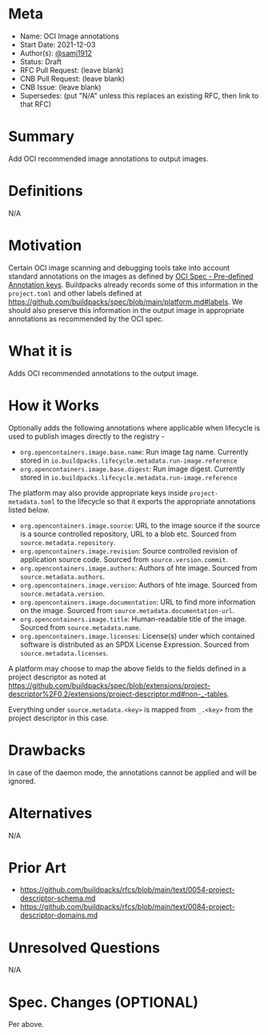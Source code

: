 # Meta
[meta]: #meta
- Name: OCI Image annotations
- Start Date: 2021-12-03
- Author(s): [@samj1912](https://github.com/samj1912)
- Status: Draft <!-- Acceptable values: Draft, Approved, On Hold, Superseded -->
- RFC Pull Request: (leave blank)
- CNB Pull Request: (leave blank)
- CNB Issue: (leave blank)
- Supersedes: (put "N/A" unless this replaces an existing RFC, then link to that RFC)

# Summary
[summary]: #summary

Add OCI recommended image annotations to output images.

# Definitions
[definitions]: #definitions

N/A

# Motivation
[motivation]: #motivation

Certain OCI image scanning and debugging tools take into account standard annotations on the images as defined by [OCI Spec - Pre-defined Annotation keys](https://github.com/opencontainers/image-spec/blob/main/annotations.md#pre-defined-annotation-keys). Buildpacks already records some of this information in the `project.toml` and other labels defined at https://github.com/buildpacks/spec/blob/main/platform.md#labels. We should also preserve this information in the output image in appropriate annotations as recommended by the OCI spec.

# What it is
[what-it-is]: #what-it-is

Adds OCI recommended annotations to the output image.

# How it Works
[how-it-works]: #how-it-works

Optionally adds the following annotations where applicable when lifecycle is used to publish images directly to the registry - 

- `org.opencontainers.image.base.name`: Run image tag name. Currently stored in `io.buildpacks.lifecycle.metadata.run-image.reference`
- `org.opencontainers.image.base.digest`: Run image digest. Currently stored in `io.buildpacks.lifecycle.metadata.run-image.reference`

The platform may also provide appropriate keys inside `project-metadata.toml` to the lifecycle so that it exports the appropriate annotations listed below.

- `org.opencontainers.image.source`: URL to the image source if the source is a source controlled repository, URL to a blob etc. Sourced from `source.metadata.repository`.
- `org.opencontainers.image.revision`: Source controlled revision of application source code. Sourced from `source.version.commit`.
- `org.opencontainers.image.authors`: Authors of hte image. Sourced from `source.metadata.authors`.
- `org.opencontainers.image.version`: Authors of hte image. Sourced from `source.metadata.version`.
- `org.opencontainers.image.documentation`: URL to find more information on the image. Sourced from `source.metadata.documentation-url`.
- `org.opencontainers.image.title`: Human-readable title of the image. Sourced from `source.metadata.name`.
- `org.opencontainers.image.licenses`: License(s) under which contained software is distributed as an SPDX License Expression. Sourced from `source.metadata.licenses`.

A platform may choose to map the above fields to the fields defined in a project descriptor as noted at https://github.com/buildpacks/spec/blob/extensions/project-descriptor%2F0.2/extensions/project-descriptor.md#non-_-tables.

Everything under `source.metadata.<key>` is mapped from `_.<key>` from the project descriptor in this case.

# Drawbacks
[drawbacks]: #drawbacks

In case of the daemon mode, the annotations cannot be applied and will be ignored.

# Alternatives
[alternatives]: #alternatives

N/A

# Prior Art
[prior-art]: #prior-art

- https://github.com/buildpacks/rfcs/blob/main/text/0054-project-descriptor-schema.md
- https://github.com/buildpacks/rfcs/blob/main/text/0084-project-descriptor-domains.md

# Unresolved Questions
[unresolved-questions]: #unresolved-questions

N/A

# Spec. Changes (OPTIONAL)
[spec-changes]: #spec-changes

Per above.